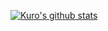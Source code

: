 [![Kuro's github stats](https://github-readme-stats.vercel.app/api?username=KuroGuo)](https://github.com/anuraghazra/github-readme-stats)

